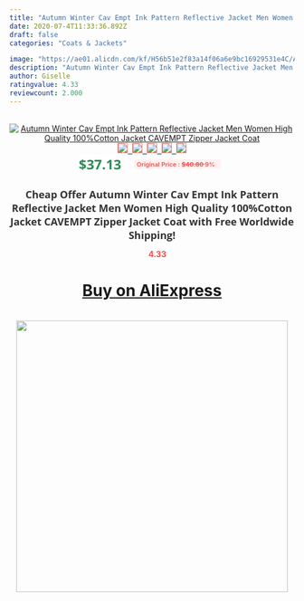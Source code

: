 ```yaml
---
title: "Autumn Winter Cav Empt Ink Pattern Reflective Jacket Men Women High Quality 100%Cotton Jacket CAVEMPT Zipper Jacket Coat"
date: 2020-07-4T11:33:36.892Z
draft: false
categories: "Coats & Jackets"

image: "https://ae01.alicdn.com/kf/H56b51e2f83a14f06a6e9bc16929531e4C/Autumn-Winter-Cav-Empt-Ink-Pattern-Reflective-Jacket-Men-Women-High-Quality-100-Cotton-Jacket-CAVEMPT.jpg"
description: "Autumn Winter Cav Empt Ink Pattern Reflective Jacket Men Women High Quality 100%Cotton Jacket CAVEMPT Zipper Jacket Coat"
author: Giselle
ratingvalue: 4.33
reviewcount: 2.000
---
```

<br>
<div style="text-align: center;">
<a href="https://s.click.aliexpress.com/e/_98zc8H" target="_blank" rel="nofollow noopener noreferrer"><img alt="Autumn Winter Cav Empt Ink Pattern Reflective Jacket Men Women High Quality 100%Cotton Jacket CAVEMPT Zipper Jacket Coat" class="magnifier-image" src="https://ae01.alicdn.com/kf/H56b51e2f83a14f06a6e9bc16929531e4C/Autumn-Winter-Cav-Empt-Ink-Pattern-Reflective-Jacket-Men-Women-High-Quality-100-Cotton-Jacket-CAVEMPT.jpg_640x640.jpg">
<br>
<img style="border:1px solid salmon" src="https://ae01.alicdn.com/kf/H56b51e2f83a14f06a6e9bc16929531e4C/Autumn-Winter-Cav-Empt-Ink-Pattern-Reflective-Jacket-Men-Women-High-Quality-100-Cotton-Jacket-CAVEMPT.jpg_120x120.jpg">&nbsp;&nbsp;<img style="border:1px solid salmon" src="https://ae01.alicdn.com/kf/H21515fd13554490d98e2d599c0bb3100Q/Autumn-Winter-Cav-Empt-Ink-Pattern-Reflective-Jacket-Men-Women-High-Quality-100-Cotton-Jacket-CAVEMPT.jpg_120x120.jpg">&nbsp;&nbsp;<img style="border:1px solid salmon" src="https://ae01.alicdn.com/kf/Hdae5c0326ecd4e73b4dafff12366e5329/Autumn-Winter-Cav-Empt-Ink-Pattern-Reflective-Jacket-Men-Women-High-Quality-100-Cotton-Jacket-CAVEMPT.jpg_120x120.jpg">&nbsp;&nbsp;<img style="border:1px solid salmon" src="https://ae01.alicdn.com/kf/H47108feb607e41d4a49ab10c6c54dd53U/Autumn-Winter-Cav-Empt-Ink-Pattern-Reflective-Jacket-Men-Women-High-Quality-100-Cotton-Jacket-CAVEMPT.jpg_120x120.jpg">&nbsp;&nbsp;<img style="border:1px solid salmon" src="https://ae01.alicdn.com/kf/H2ec07ea28c4a4e3ba50568b3ad5a6834L/Autumn-Winter-Cav-Empt-Ink-Pattern-Reflective-Jacket-Men-Women-High-Quality-100-Cotton-Jacket-CAVEMPT.jpg_120x120.jpg"></a></div><br0>
<div style="text-align: center;"><span style="background-color: white; border: 0px; box-sizing: border-box; color: seagreen; display: inline-block; font-family: &quot;open sans&quot; , &quot;arial&quot; , &quot;helvetica&quot; , sans-serif , &quot;heiti&quot;; font-size: 24px; font-stretch: inherit; font-weight: 700; line-height: inherit; margin: 0px 10px 0px 0px; padding: 0px; vertical-align: middle;">$37.13 </span>
<span style="background: rgb(255 , 241 , 241); border-radius: 3px; border: 0px; box-sizing: border-box; color: #ff4747; display: inline-block; font-family: inherit; font-size: 12px; font-stretch: inherit; font-style: inherit; font-variant: inherit; font-weight: 600; line-height: inherit; margin: 0px; padding: 2px 5px; transform: scale(0.9); vertical-align: middle;">Original Price : <b style="text-decoration: line-through;">$40.80 </b> 9%&nbsp;&nbsp;</span></div>
<h1 style="color: #333333; display: inline-block; font-family: &quot;open sans&quot; , &quot;arial&quot; , &quot;helvetica&quot; , sans-serif , &quot;heiti&quot;; font-size: 18px; font-stretch: inherit; font-weight: 700; text-align: center;">Cheap Offer Autumn Winter Cav Empt Ink Pattern Reflective Jacket Men Women High Quality 100%Cotton Jacket CAVEMPT Zipper Jacket Coat with Free Worldwide Shipping!</h1>
<div style="color: #ff4747; text-align: center;">
<img src="https://4.bp.blogspot.com/-M0ZcTcb-5uY/XleCXlxnR4I/AAAAAAAAAEc/OrjgMkXV1oMQFaCRZj5HQwOCBcu3w1FegCPcBGAYYCw/s1600/star.png" style="height: 15px;">&nbsp;<b>4.33</b></div>
<div class="button_cont" align="center"><a class="buynow_a" href="https://s.click.aliexpress.com/e/_98zc8H" target="_blank" rel="nofollow noopener noreferrer"><H1>Buy on AliExpress</H1></a></div><br>
<div class="separator" style="clear: both; text-align: center;">
<img src="https://lh3.googleusercontent.com/-pTy5HemUv9M/XlePHvY0dAI/AAAAAAAAAE4/0nX5iRUoIWY8eMW9Dpxeirr157OZliDIgCLcBGAsYHQ/s1600/badge.gif" width="480">
</div>
